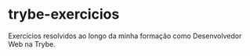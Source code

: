 # trybe-exercicios
Exercícios resolvidos ao longo da minha formação como Desenvolvedor Web na Trybe. 
